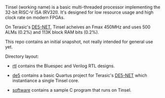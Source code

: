 Tinsel (working name) is a basic multi-threaded processor implementing
the 32-bit RISC-V ISA (RV32I).  It's designed for low resource usage
and high clock rate on modern FPGAs.

On Terasic's [DE5-NET](de5-net.terasic.com), Tinsel acheives an Fmax
450MHz and uses 500 ALMs (0.2%) and 113K block RAM bits (0.2%).

This repo contains an initial snapshot, not really intended for
general use yet.

Directory layout:

  * [rtl](rtl/) contains the Bluespec and Verilog RTL designs.

  * [de5](de5/) contains a basic Quartus project for Terasic's
    [DE5-NET](de5-net.terasic.com) which instantiance a single
    Tinsel core.

  * [software](software/) contains a sample C program that runs on
    Tinsel.
